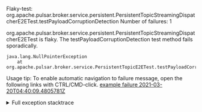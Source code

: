         
Flaky-test: org.apache.pulsar.broker.service.persistent.PersistentTopicStreamingDispatcherE2ETest.testPayloadCorruptionDetection
Number of failures: 1

org.apache.pulsar.broker.service.persistent.PersistentTopicStreamingDispatcherE2ETest is flaky. The testPayloadCorruptionDetection test method fails sporadically.

```
java.lang.NullPointerException
	at org.apache.pulsar.broker.service.PersistentTopicE2ETest.testPayloadCorruptionDetection(PersistentTopicE2ETest.java:1554)
```

Usage tip: To enable automatic navigation to failure message, open the following links with CTRL/CMD-click.
[example failure 2021-03-20T04:40:09.4805781Z](https://github.com/apache/pulsar/runs/2153837058?check_suite_focus=true#step:9:505)


<details>
<summary>Full exception stacktrace</summary>
<code><pre>
java.lang.NullPointerException
	at org.apache.pulsar.broker.service.PersistentTopicE2ETest.testPayloadCorruptionDetection(PersistentTopicE2ETest.java:1554)
	at sun.reflect.NativeMethodAccessorImpl.invoke0(Native Method)
	at sun.reflect.NativeMethodAccessorImpl.invoke(NativeMethodAccessorImpl.java:62)
	at sun.reflect.DelegatingMethodAccessorImpl.invoke(DelegatingMethodAccessorImpl.java:43)
	at java.lang.reflect.Method.invoke(Method.java:498)
	at org.testng.internal.MethodInvocationHelper.invokeMethod(MethodInvocationHelper.java:132)
	at org.testng.internal.InvokeMethodRunnable.runOne(InvokeMethodRunnable.java:45)
	at org.testng.internal.InvokeMethodRunnable.call(InvokeMethodRunnable.java:73)
	at org.testng.internal.InvokeMethodRunnable.call(InvokeMethodRunnable.java:11)
	at java.util.concurrent.FutureTask.run(FutureTask.java:266)
	at java.util.concurrent.ThreadPoolExecutor.runWorker(ThreadPoolExecutor.java:1149)
	at java.util.concurrent.ThreadPoolExecutor$Worker.run(ThreadPoolExecutor.java:624)
	at java.lang.Thread.run(Thread.java:748)

</pre></code>
</details>

